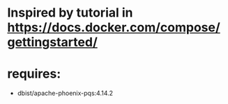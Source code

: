 # Inspired by tutorial in https://docs.docker.com/compose/gettingstarted/
# requires:
 - dbist/apache-phoenix-pqs:4.14.2
